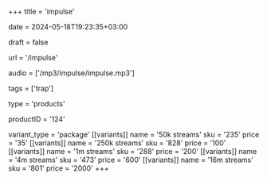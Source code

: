 +++
title = 'impulse'

date = 2024-05-18T19:23:35+03:00

draft = false

url = '/impulse'

audio = ['/mp3/impulse/impulse.mp3']

tags = ['trap']

type = 'products'

productID = '124'

variant_type = 'package'
[[variants]]
name = '50k streams'
sku = '235'
price = '35'
[[variants]]
name = '250k streams'
sku = '828'
price = '100'
[[variants]]
name = '1m streams'
sku = '288'
price = '200'
[[variants]]
name = '4m streams'
sku = '473'
price = '600'
[[variants]]
name = '16m streams'
sku = '801'
price = '2000'
+++
